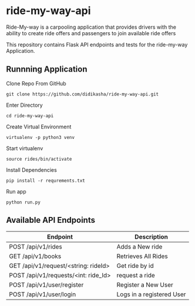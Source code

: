 # ride-my-way-api
Ride-My-way is a carpooling application that provides drivers with the ability to create ride offers and passengers to join available ride offers

This repository contains Flask API endpoints and tests for the ride-my-way Application.

## Runnning Application
Clone Repo From GitHub
```
git clone https://github.com/didikasha/ride-my-way-api.git
```
Enter Directory
```
cd ride-my-way-api
```
Create Virtual Environment
```
virtualenv -p python3 venv
```
Start virtualenv
```
source rides/bin/activate
```
Install Dependencies
```
pip install -r requrements.txt
```
Run app
```
python run.py
```
## Available API Endpoints

| Endpoint | Description |
| --- | --- |
| POST /api/v1/rides | Adds a New ride
| GET /api/v1/books | Retrieves All Rides
| GET /api/v1/request/<string: rideId> | Get ride by id
| POST /api/v1/requests/<int: ride_Id> | request a ride
| POST /api/v1/user/register | Register a New User
| POST /api/v1/user/login | Logs in a registered User